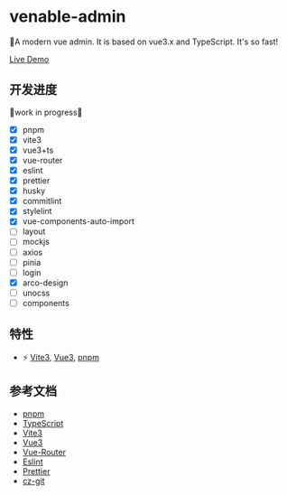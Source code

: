 # venable-admin

🚀A modern vue admin. It is based on vue3.x and TypeScript. It's so fast!

[Live Demo](https://xbmlz.github.io/venable-admin/)

## 开发进度

🚧work in progress🚧

- [x] pnpm
- [x] vite3
- [x] vue3+ts
- [x] vue-router
- [x] eslint
- [x] prettier
- [x] husky
- [x] commitlint
- [x] stylelint
- [x] vue-components-auto-import
- [ ] layout
- [ ] mockjs
- [ ] axios
- [ ] pinia
- [ ] login
- [x] arco-design
- [ ] unocss
- [ ] components

## 特性

- ⚡️ [Vite3](https://cn.vitejs.dev/), [Vue3](https://cn.vuejs.org/), [pnpm](https://pnpm.io/)

## 参考文档

- [pnpm](https://pnpm.io/zh/)
- [TypeScript](https://www.typescriptlang.org/zh/)
- [Vite3](https://cn.vitejs.dev/)
- [Vue3](https://cn.vuejs.org/)
- [Vue-Router](https://router.vuejs.org/zh)
- [Eslint](http://eslint.cn)
- [Prettier](https://www.prettier.cn)
- [cz-git](https://cz-git.qbb.sh/zh/)
